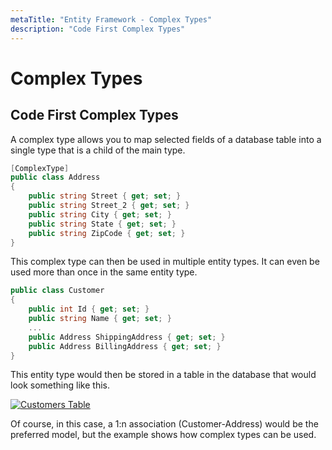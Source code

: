 ```yaml
---
metaTitle: "Entity Framework - Complex Types"
description: "Code First Complex Types"
---
```


# Complex Types



## Code First Complex Types


A complex type allows you to map selected fields of a database table into a single type that is a child of the main type.

```cs
[ComplexType]
public class Address
{
    public string Street { get; set; }
    public string Street_2 { get; set; }
    public string City { get; set; }
    public string State { get; set; }
    public string ZipCode { get; set; }
}

```

This complex type can then be used in multiple entity types. It can even be used more than once in the same entity type.

```cs
public class Customer
{
    public int Id { get; set; }
    public string Name { get; set; }
    ...
    public Address ShippingAddress { get; set; }
    public Address BillingAddress { get; set; }
}

```

This entity type would then be stored in a table in the database that would look something like this.

[<img src="http://i.stack.imgur.com/DgIwf.png" alt="Customers Table" />](http://i.stack.imgur.com/DgIwf.png)

Of course, in this case, a 1:n association (Customer-Address) would be the preferred model, but the example shows how complex types can be used.

